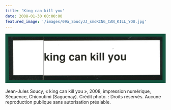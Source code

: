 ```yaml
---
title: 'King can kill you'
date: 2008-01-30 00:00:00
featured_image: '/images/09a_SoucyJJ_smoKING_CAN_KILL_YOU.jpg'
---
```


![](/images/09a_SoucyJJ_smoKING_CAN_KILL_YOU.jpg)

Jean-Jules Soucy, « king can kill you », 2008, impression numérique, Séquence, Chicoutimi (Saguenay). Crédit photo. : Droits réservés. Aucune reproduction publique sans autorisation préalable.
